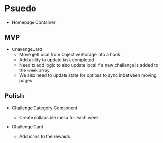 # Psuedo

- Homepage Container
  
## MVP

- ChallengeCard
  - Move getLocal from ObjectiveStorage into a hook
  - Add ability to update task completed
  - Need to add logic to also update local if a new challenge is added to the week array
  - We also need to update state for options to sync inbetween moving pages

## Polish

- Challenge Category Component
  - Create collapsible menu for each week

- Challenge Card
  - Add icons to the rewards
  